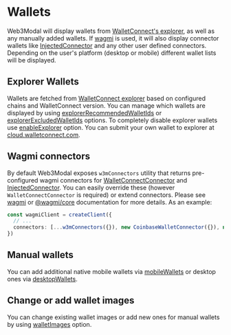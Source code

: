 # Wallets

Web3Modal will display wallets from [WalletConnect's explorer](https://explorer.walletconnect.com), as well as any manually added wallets. If [wagmi](https://wagmi.sh) is used, it will also display connector wallets like [InjectedConnector](https://wagmi.sh/react/connectors/injected) and any other user defined connectors. Depending on the user's platform (desktop or mobile) different wallet lists will be displayed.

## Explorer Wallets

Wallets are fetched from [WalletConnect explorer](https://explorer.walletconnect.com) based on configured chains and WalletConnect version. You can manage which wallets are displayed by using [explorerRecommendedWalletIds](../options.md#explorerrecommendedwalletids-optional) or [explorerExcludedWalletIds](../options.md#explorerexcludedwalletids-optional) options. To completely disable explorer wallets use [enableExplorer](../options.md#enableexplorer-optional) option. You can submit your own wallet to explorer at [cloud.walletconnect.com](https://cloud.walletconnect.com).

## Wagmi connectors

By default Web3Modal exposes `w3mConnectors` utility that returns pre-configured wagmi connectors for [WalletConnectConnector](https://wagmi.sh/react/connectors/walletConnect) and [InjectedConnector](https://wagmi.sh/react/connectors/injected). You can easily override these (however `WalletConnectConnector` is required) or extend connectors. Please see [wagmi](https://wagmi.sh/react/connectors/injected) or [@wagmi/core](https://wagmi.sh/core/connectors/injected) documentation for more details. As an example:

```ts
const wagmiClient = createClient({
  // ...
  connectors: [...w3mConnectors({}), new CoinbaseWalletConnector({}), new SafeConnector({})]
})
```

## Manual wallets

You can add additional native mobile wallets via [mobileWallets](../options.md#mobilewallets-optional) or desktop ones via [desktopWallets](../options.md#desktopwallets-optional).

## Change or add wallet images

You can change existing wallet images or add new ones for manual wallets by using [walletImages](../options.md#walletimages-optional) option.
